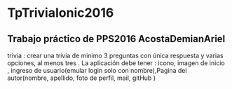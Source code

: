 # TpTriviaIonic2016
Trabajo práctico de PPS2016
AcostaDemianAriel
-----------------------------------------------------------------------------
trivia : crear una trivia de minimo 3 preguntas con única respuesta y varias opciones, al menos tres . La aplicación debe tener :  icono, imagen de inicio , ingreso de usuario(emular login solo con nombre),Pagina del autor(nombre, apellido, foto de perfil, mail, gitHub  )
